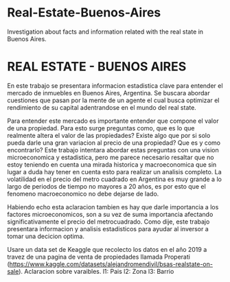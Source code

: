 # Real-Estate-Buenos-Aires
Investigation about facts and information related with the real state in Buenos Aires.

# REAL ESTATE - BUENOS AIRES

En este trabajo se presentara informacion estadistica clave para entender el mercado de inmuebles en Buenos Aires, Argentina. Se buscara abordar cuestiones que pasan por la mente de un agente el cual busca optimizar el rendimiento de su capital adentrandose en el mundo del real state.

Para entender este mercado es importante entender que compone el valor de una propiedad. Para esto surge preguntas como, que es lo que realmente altera el valor de las propiedades? Existe algo que por si solo pueda darle una gran variacion al precio de una propiedad? Que es y como encontrarlo? Este trabajo intentara abordar estas preguntas con una vision microeconomica y estadistica, pero me parece necesario resaltar que no estoy teniendo en cuenta una mirada historica y macroeconomica que sin lugar a duda hay tener en cuenta esto para realizar un analisis completo. La volatilidad en el precio del metro cuadrado en Argentina es muy grande a lo largo de periodos de tiempo no mayores a 20 años, es por esto que el fenomeno macroeconomico no debe dejarse de lado.

Habiendo echo esta aclaracion tambien es hay que darle importancia a los factores microeconomicos, son a su vez de suma importancia afectando significativamente el precio del metrocuadrado. Como dije, este trabajo presentara informacion y analisis estadisticos para ayudar al inversor a tomar una decicion optima. 

Usare un data set de Keaggle que recolecto los datos en el año 2019 a travez de una pagina de venta de propiedades llamada Properati (https://www.kaggle.com/datasets/alejandromendivil/bsas-realstate-on-sale).
Aclaracion sobre varaibles.
l1: Pais
l2: Zona
l3: Barrio
